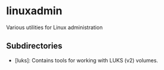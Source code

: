 # linuxadmin
Various utilities for Linux administration

## Subdirectories

- [luks]: Contains tools for working with LUKS (v2) volumes.

